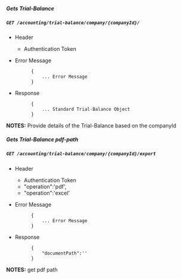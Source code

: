 ##### Gets Trial-Balance     
            
##### `GET /accounting/trial-balance/company/{companyId}/`
+ Header 
	- Authentication Token
	
+ Error Message

			{
				... Error Message
			}
+ Response

			{
				... Standard Trial-Balance Object
			}

**NOTES:** Provide details of the Trial-Balance based on the companyId

##### Gets Trial-Balance pdf-path    
            
##### `GET /accounting/trial-balance/company/{companyId}/export`
+ Header 
	- Authentication Token
	- "operation":'pdf',
	- "operation":'excel'
+ Error Message

			{
				... Error Message
			}
+ Response

			{
				"documentPath":''
			}

**NOTES:** get pdf path 
